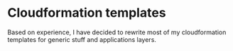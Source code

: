 Cloudformation templates
========================


Based on experience, I have decided to rewrite most of my cloudformation templates for generic stuff and applications layers.

